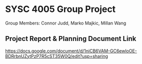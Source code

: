 # SYSC 4005 Group Project
Group Members: Connor Judd, Marko Majkic, Millan Wang

## Project Report & Planning Document Link
https://docs.google.com/document/d/1niCB6VAM-GC6ewloOE-BDRrbnUZytPzP7R5cST35W0Q/edit?usp=sharing

